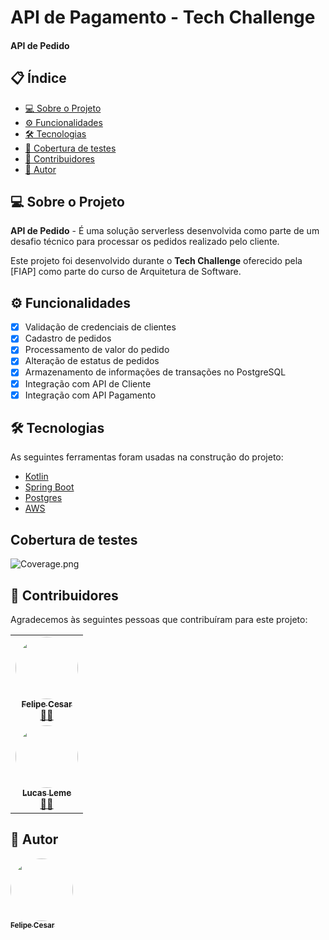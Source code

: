 # API de Pagamento - Tech Challenge

#### API de Pedido

## 📋 Índice

- [💻 Sobre o Projeto](#-sobre-o-projeto)
- [⚙️ Funcionalidades](#️-funcionalidades)
- [🛠 Tecnologias](#-tecnologias)
- [🧪 Cobertura de testes](#cobertura-de-testes)
- [👥 Contribuidores](#-contribuidores)
- [🦸 Autor](#-autor)


## 💻 Sobre o Projeto

**API de Pedido** - É uma solução serverless desenvolvida como parte de um desafio técnico para processar os pedidos realizado pelo cliente.

Este projeto foi desenvolvido durante o **Tech Challenge** oferecido pela [FIAP] como parte do curso de Arquitetura de Software.

## ⚙️ Funcionalidades

- [x] Validação de credenciais de clientes
- [x] Cadastro de pedidos
- [x] Processamento de valor do pedido
- [x] Alteração de estatus de pedidos
- [x] Armazenamento de informações de transações no PostgreSQL
- [x] Integração com API de Cliente
- [x] Integração com API Pagamento

## 🛠 Tecnologias

As seguintes ferramentas foram usadas na construção do projeto:

- [Kotlin](https://kotlinlang.org/)
- [Spring Boot](https://spring.io/projects/spring-boot)
- [Postgres](https://www.postgresql.org/)
- [AWS](https://aws.amazon.com/)

## Cobertura de testes

![Coverage.png](/Coverage.png)

## 👥 Contribuidores

Agradecemos às seguintes pessoas que contribuíram para este projeto:

<table>
  <tr>
    <td align="center"><a href="https://github.com/FeCesar"><img style="border-radius: 50%;" src="https://avatars.githubusercontent.com/u/seu-id?v=4" width="100px;" alt=""/><br /><sub><b>Felipe Cesar</b></sub></a><br /><a href="https://github.com/FeCesar" title="Desenvolvedor">👨‍💻</a></td>
  </tr>
    <tr>
    <td align="center"><a href="https://github.com/LucasLemeCF"><img style="border-radius: 50%;" src="https://avatars.githubusercontent.com/u/seu-id?v=4" width="100px;" alt=""/><br /><sub><b>Lucas Leme</b></sub></a><br /><a href="https://github.com/LucasLemeCF" title="Desenvolvedor">👨‍💻</a></td>
  </tr>
</table>

## 🦸 Autor

<a href="https://github.com/FeCesar">
 <img style="border-radius: 50%;" src="https://avatars.githubusercontent.com/u/seu-id?v=4" width="100px;" alt=""/>
 <br />
 <sub><b>Felipe Cesar</b></sub></a>
 <br />